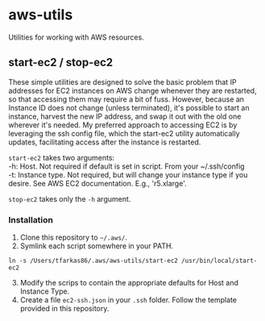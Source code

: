 # aws-utils
Utilities for working with AWS resources.

## start-ec2 / stop-ec2

These simple utilities are designed to solve the basic problem that IP addresses for EC2 instances on AWS change whenever they are restarted, so that accessing them may require a bit of fuss. However, because an Instance ID does not change (unless terminated), it's possible to start an instance, harvest the new IP address, and swap it out with the old one wherever it's needed. My preferred approach to accessing EC2 is by leveraging the ssh config file, which the start-ec2 utility automatically updates, facilitating access after the instance is restarted. 

`start-ec2` takes two arguments:  
  -h: Host. Not required if default is set in script. From your ~/.ssh/config  
  -t: Instance type. Not required, but will change your instance type if you desire. See AWS EC2 documentation. E.g., 'r5.xlarge'.
  
 `stop-ec2` takes only the `-h` argument. 
 
 ### Installation 
 
1. Clone this repository to `~/.aws/`. 
2. Symlink each script somewhere in your PATH.  

```
ln -s /Users/tfarkas86/.aws/aws-utils/start-ec2 /usr/bin/local/start-ec2
```  

3. Modify the scrips to contain the appropriate defaults for Host and Instance Type. 
4. Create a file `ec2-ssh.json` in your `.ssh` folder. Follow the template provided in this repository. 
